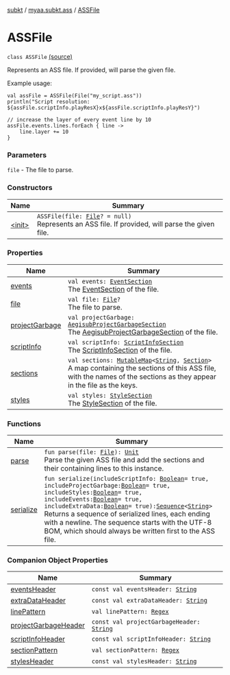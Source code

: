 [subkt](../../index.md) / [myaa.subkt.ass](../index.md) / [ASSFile](./index.md)

# ASSFile

`class ASSFile` [(source)](https://github.com/Myaamori/SubKt/blob/0.1.11/src/main/kotlin/myaa/subkt/ass/parser.kt#L82)

Represents an ASS file. If provided, will parse the given file.

Example usage:

```
val assFile = ASSFile(File("my_script.ass"))
println("Script resolution: ${assFile.scriptInfo.playResX}x${assFile.scriptInfo.playResY}")

// increase the layer of every event line by 10
assFile.events.lines.forEach { line ->
    line.layer += 10
}
```

### Parameters

`file` - The file to parse.

### Constructors

| Name | Summary |
|---|---|
| [&lt;init&gt;](-init-.md) | `ASSFile(file: `[`File`](https://docs.oracle.com/javase/9/docs/api/java/io/File.html)`? = null)`<br>Represents an ASS file. If provided, will parse the given file. |

### Properties

| Name | Summary |
|---|---|
| [events](events.md) | `val events: `[`EventSection`](../-event-section/index.md)<br>The [EventSection](../-event-section/index.md) of the file. |
| [file](file.md) | `val file: `[`File`](https://docs.oracle.com/javase/9/docs/api/java/io/File.html)`?`<br>The file to parse. |
| [projectGarbage](project-garbage.md) | `val projectGarbage: `[`AegisubProjectGarbageSection`](../-aegisub-project-garbage-section/index.md)<br>The [AegisubProjectGarbageSection](../-aegisub-project-garbage-section/index.md) of the file. |
| [scriptInfo](script-info.md) | `val scriptInfo: `[`ScriptInfoSection`](../-script-info-section/index.md)<br>The [ScriptInfoSection](../-script-info-section/index.md) of the file. |
| [sections](sections.md) | `val sections: `[`MutableMap`](https://kotlinlang.org/api/latest/jvm/stdlib/kotlin.collections/-mutable-map/index.html)`<`[`String`](https://kotlinlang.org/api/latest/jvm/stdlib/kotlin/-string/index.html)`, `[`Section`](../-section/index.md)`>`<br>A map containing the sections of this ASS file, with the names of the sections as they appear in the file as the keys. |
| [styles](styles.md) | `val styles: `[`StyleSection`](../-style-section/index.md)<br>The [StyleSection](../-style-section/index.md) of the file. |

### Functions

| Name | Summary |
|---|---|
| [parse](parse.md) | `fun parse(file: `[`File`](https://docs.oracle.com/javase/9/docs/api/java/io/File.html)`): `[`Unit`](https://kotlinlang.org/api/latest/jvm/stdlib/kotlin/-unit/index.html)<br>Parse the given ASS file and add the sections and their containing lines to this instance. |
| [serialize](serialize.md) | `fun serialize(includeScriptInfo: `[`Boolean`](https://kotlinlang.org/api/latest/jvm/stdlib/kotlin/-boolean/index.html)` = true, includeProjectGarbage: `[`Boolean`](https://kotlinlang.org/api/latest/jvm/stdlib/kotlin/-boolean/index.html)` = true, includeStyles: `[`Boolean`](https://kotlinlang.org/api/latest/jvm/stdlib/kotlin/-boolean/index.html)` = true, includeEvents: `[`Boolean`](https://kotlinlang.org/api/latest/jvm/stdlib/kotlin/-boolean/index.html)` = true, includeExtraData: `[`Boolean`](https://kotlinlang.org/api/latest/jvm/stdlib/kotlin/-boolean/index.html)` = true): `[`Sequence`](https://kotlinlang.org/api/latest/jvm/stdlib/kotlin.sequences/-sequence/index.html)`<`[`String`](https://kotlinlang.org/api/latest/jvm/stdlib/kotlin/-string/index.html)`>`<br>Returns a sequence of serialized lines, each ending with a newline. The sequence starts with the UTF-8 BOM, which should always be written first to the ASS file. |

### Companion Object Properties

| Name | Summary |
|---|---|
| [eventsHeader](events-header.md) | `const val eventsHeader: `[`String`](https://kotlinlang.org/api/latest/jvm/stdlib/kotlin/-string/index.html) |
| [extraDataHeader](extra-data-header.md) | `const val extraDataHeader: `[`String`](https://kotlinlang.org/api/latest/jvm/stdlib/kotlin/-string/index.html) |
| [linePattern](line-pattern.md) | `val linePattern: `[`Regex`](https://kotlinlang.org/api/latest/jvm/stdlib/kotlin.text/-regex/index.html) |
| [projectGarbageHeader](project-garbage-header.md) | `const val projectGarbageHeader: `[`String`](https://kotlinlang.org/api/latest/jvm/stdlib/kotlin/-string/index.html) |
| [scriptInfoHeader](script-info-header.md) | `const val scriptInfoHeader: `[`String`](https://kotlinlang.org/api/latest/jvm/stdlib/kotlin/-string/index.html) |
| [sectionPattern](section-pattern.md) | `val sectionPattern: `[`Regex`](https://kotlinlang.org/api/latest/jvm/stdlib/kotlin.text/-regex/index.html) |
| [stylesHeader](styles-header.md) | `const val stylesHeader: `[`String`](https://kotlinlang.org/api/latest/jvm/stdlib/kotlin/-string/index.html) |
